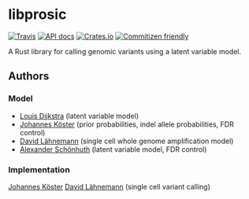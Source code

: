 # libprosic

[![Travis](https://img.shields.io/travis/PROSIC/libprosic.svg?maxAge=2592000?style=flat-square)](https://travis-ci.org/PROSIC/libprosic)
[![API docs](https://img.shields.io/badge/API-documentation-blue.svg)](https://docs.rs/libprosic)
[![Crates.io](https://img.shields.io/crates/d/libprosic.svg)](https://crates.io/crates/libprosic)
[![Commitizen friendly](https://img.shields.io/badge/commitizen-friendly-brightgreen.svg)](http://commitizen.github.io/cz-cli/)

A Rust library for calling genomic variants using a latent variable model.

## Authors

### Model

* [Louis Dijkstra](https://github.com/louisdijkstra) (latent variable model)
* [Johannes Köster](https://github.com/johanneskoester) (prior probabilities, indel allele probabilities, FDR control)
* [David Lähnemann](https://github.com/dlaehnemann) (single cell whole genome amplification model)
* [Alexander Schönhuth](https://github.com/aschoen) (latent variable model, FDR control)

### Implementation

[Johannes Köster](https://github.com/johanneskoester)
[David Lähnemann](https://github.com/dlaehnemann) (single cell variant calling)
